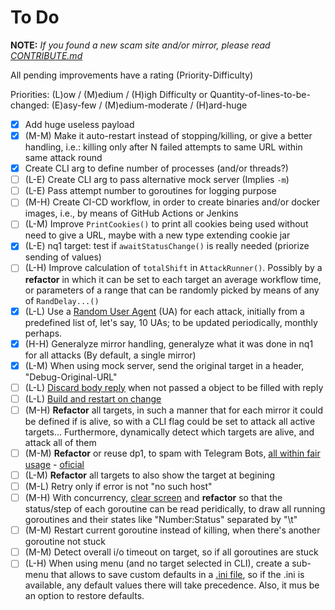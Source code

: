 # To Do

**NOTE:** _If you found a new scam site and/or mirror, please read [CONTRIBUTE.md](CONTRIBUTE.md)_

All pending improvements have a rating (Priority-Difficulty)

Priorities: (L)ow / (M)edium / (H)igh
Difficulty or Quantity-of-lines-to-be-changed: (E)asy-few / (M)edium-moderate / (H)ard-huge

- [x] Add huge useless payload
- [x] (M-M) Make it auto-restart instead of stopping/killing, or give a better handling, i.e.: killing only after N failed attempts to same URL within same attack round
- [x] Create CLI arg to define number of processes (and/or threads?)
- [ ] (L-E) Create CLI arg to pass alternative mock server (Implies `-m`)
- [ ] (L-E) Pass attempt number to goroutines for logging purpose
- [ ] (M-H) Create CI-CD workflow, in order to create binaries and/or docker images, i.e., by means of GitHub Actions or Jenkins
- [ ] (L-M) Improve `PrintCookies()` to print all cookies being used without need to give a URL, maybe with a new type extending cookie jar
- [x] (L-E) nq1 target: test if `awaitStatusChange()` is really needed (priorize sending of values)
- [ ] (L-H) Improve calculation of `totalShift` in `AttackRunner()`. Possibly by a **refactor** in which it can be set to each target an average workflow time, or parameters of a range that can be randomly picked by means of any of `RandDelay...()`
- [x] (L-L) Use a [Random User Agent](https://iplogger.org/useragents/) (UA) for each attack, initially from a predefined list of, let's say, 10 UAs; to be updated periodically, monthly perhaps.
- [x] (H-H) Generalyze mirror handling, generalyze what it was done in nq1 for all attacks (By default, a single mirror)
- [x] (L-M) When using mock server, send the original target in a header, "Debug-Original-URL"
- [ ] (L-L) [Discard body reply](https://www.google.com/search?q=golang+http+client+%22discard+OR+drop%22+reply+body) when not passed a object to be filled with reply
- [ ] (L-L) [Build and restart on change](https://www.reddit.com/r/golang/comments/6yap3o/how_do_you_rebuildrestart_your_app_on_file_changes/)
- [ ] (M-H) **Refactor** all targets, in such a manner that for each mirror it could be defined if is alive, so with a CLI flag could be set to attack all active targets... Furthermore, dynamically detect which targets are alive, and attack all of them
- [ ] (M-M) **Refactor** or reuse dp1, to spam with Telegram Bots, [all within fair usage](https://rollout.com/integration-guides/telegram-bot-api/api-essentials) - [oficial](https://core.telegram.org/bots/faq#my-bot-is-hitting-limits-how-do-i-avoid-this)
- [ ] (L-M) **Refactor** all targets to also show the target at begining
- [ ] (M-L) Retry only if error is not "no such host"
- [ ] (M-H) With concurrency, [clear screen](https://stackoverflow.com/questions/22891644/how-can-i-clear-the-terminal-screen-in-go) and **refactor** so that the status/step of each goroutine can be read peridically, to draw all running goroutines and their states like "Number:Status" separated by "\t"
- [ ] (M-M) Restart current goroutine instead of killing, when there's another goroutine not stuck
- [ ] (M-M) Detect overall i/o timeout on target, so if all goroutines are stuck
- [ ] (L-H) When using menu (and no target selected in CLI), create a sub-menu that allows to save custom defaults in a [.ini file](https://ini.unknwon.io/docs/intro/getting_started), so if the .ini is available, any default values there will take precedence. Also, it mus be an option to restore defaults.
